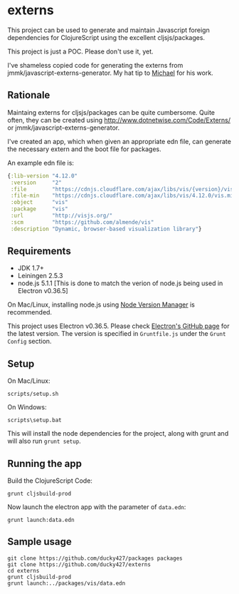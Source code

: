 
# externs

This project can be used to generate and maintain Javascript foreign dependencies for ClojureScript using the excellent cljsjs/packages.

This project is just a POC. Please don't use it, yet.

I've shameless copied code for generating the externs from jmmk/javascript-externs-generator. My hat tip to [Michael](https://github.com/jmmk) for his work.

## Rationale

Maintaing externs for cljsjs/packages can be quite cumbersome. Quite often, they can be created using http://www.dotnetwise.com/Code/Externs/ or jmmk/javascript-externs-generator.

I've created an app, which when given an appropriate edn file, can generate the necessary extern and the boot file for packages.

An example edn file is:

```clojure
{:lib-version "4.12.0"
 :version     "2"
 :file        "https://cdnjs.cloudflare.com/ajax/libs/vis/{version}/vis.js"
 :file-min    "https://cdnjs.cloudflare.com/ajax/libs/vis/4.12.0/vis.min.js"
 :object      "vis"
 :package     "vis"
 :url         "http://visjs.org/"
 :scm         "https://github.com/almende/vis"
 :description "Dynamic, browser-based visualization library"}
```

## Requirements

* JDK 1.7+
* Leiningen 2.5.3
* node.js 5.1.1 [This is done to match the verion of node.js being used in Electron v0.36.5]

On Mac/Linux, installing node.js using [Node Version Manager](https://github.com/creationix/nvm) is recommended.

This project uses Electron v0.36.5. Please check [Electron's GitHub page](https://github.com/atom/electron) for the latest version. The version is specified in `Gruntfile.js` under the `Grunt Config` section.

## Setup

On Mac/Linux:

```
scripts/setup.sh
```

On Windows:

```
scripts\setup.bat
```

This will install the node dependencies for the project, along with grunt and will also run `grunt setup`.


## Running the app

Build the ClojureScript Code:

```
grunt cljsbuild-prod
```

Now launch the electron app with the parameter of `data.edn`:

```
grunt launch:data.edn
```

## Sample usage

```
git clone https://github.com/ducky427/packages packages
git clone https://github.com/ducky427/externs
cd externs
grunt cljsbuild-prod
grunt launch:../packages/vis/data.edn
```
